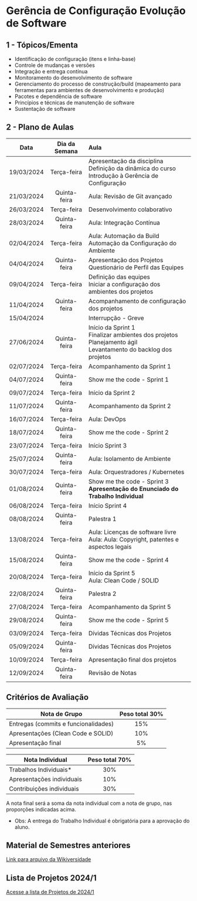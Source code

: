 # Gerência de Configuração Evolução de Software

## 1 - Tópicos/Ementa
- Identificação de configuração (itens e linha-base)
- Controle de mudanças e versões
- Integração e entrega contínua
- Monitoramento do desenvolvimento de software
- Gerenciamento do processo de construção/build (mapeamento para ferramentas para ambientes de desenvolvimento e produção)
- Pacotes e dependência de software
- Princípios e técnicas de manutenção de software
- Sustentação de software

## 2 - Plano de Aulas
| Data | Dia da Semana | Aula |
| :--------: | :--------: |:------|
| 19/03/2024 | Terça-feira  | Apresentação da disciplina <br> Definição da dinâmica do curso <br> Introdução à Gerência de Configuração |
| 21/03/2024 | Quinta-feira | Aula: Revisão de Git avançado |
| 26/03/2024 | Terça-feira  | Desenvolvimento colaborativo  |
| 28/03/2024 | Quinta-feira | Aula: Integração Contínua |
| 02/04/2024 | Terça-feira  | Aula: Automação da Build <br> Automação da Configuração do Ambiente |
| 04/04/2024 | Quinta-feira | Apresentação dos Projetos <br> Questionário de Perfil das Equipes |
| 09/04/2024 | Terça-feira  | Definição das equipes <br> Iniciar a configuração dos ambientes dos projetos |
| 11/04/2024 | Quinta-feira | Acompanhamento de configuração dos projetos |
| 15/04/2024 |  | Interrupção - Greve |
| 27/06/2024 | Quinta-feira  | Início da Sprint 1 <br> Finalizar ambientes dos projetos <br> Planejamento ágil <br> Levantamento do backlog dos projetos |
| 02/07/2024 | Terça-feira  | Acompanhamento da Sprint 1 |
| 04/07/2024 | Quinta-feira | Show me the code - Sprint 1 |
| 09/07/2024 | Terça-feira  | Início da Sprint 2 <br> |
| 11/07/2024 | Quinta-feira | Acompanhamento da Sprint 2 |
| 16/07/2024 | Terça-feira  | Aula: DevOps |
| 18/07/2024 | Quinta-feira | Show me the code - Sprint 2 |
| 23/07/2024 | Terça-feira  | Início Sprint 3 |
| 25/07/2024 | Quinta-feira | Aula: Isolamento de Ambiente |
| 30/07/2024 | Terça-feira  | Aula: Orquestradores / Kubernetes  |
| 01/08/2024 | Quinta-feira | Show me the code - Sprint 3 <br> **Apresentação do Enunciado do Trabalho Individual** |
| 06/08/2024 | Terça-feira  | Início Sprint 4 |
| 08/08/2024 | Quinta-feira | Palestra 1 |
| 13/08/2024 | Terça-feira  | Aula: Licenças de software livre <br> Aula: Aula: Copyright, patentes e aspectos legais |
| 15/08/2024 | Quinta-feira | Show me the code - Sprint 4 |
| 20/08/2024 | Terça-feira  | Início da Sprint 5 <br> Aula: Clean Code / SOLID |
| 22/08/2024 | Quinta-feira | Palestra 2 |
| 27/08/2024 | Terça-feira  | Acompanhamento da Sprint 5 |
| 29/08/2024 | Quinta-feira | Show me the code - Sprint 5 |
| 03/09/2024 | Terça-feira  | Dívidas Técnicas dos Projetos |
| 05/09/2024 | Quinta-feira | Dívidas Técnicas dos Projetos |
| 10/09/2024 | Terça-feira  | Apresentação final dos projetos |
| 12/09/2024 | Quinta-feira | Revisão de Notas |

<!-- | Data | Dia da Semana | Aula |
| :--------: | :--------: |:------|
| 29/08/2023 | Terça-feira  | Apresentação da disciplina <br> Definição da dinâmica do curso <br> Introdução à Gerência de Configuração |
| 31/08/2023 | Quinta-feira | Aula: Revisão de Git avançado |
| 05/09/2023 | Terça-feira  | Desenvolvimento colaborativo | 
| 07/09/2023 | Quinta-feira | Feriado |
| 12/09/2023 | Terça-feira  | Apresentação dos Projetos <br> Questionário de Perfil das Equipes |
| 14/09/2023 | Quinta-feira | Definição das equipes <br> Iniciar a configuração dos ambientes dos projetos |
| 19/09/2023 | Terça-feira  | Início da Sprint 1 <br> Finalizar ambientes dos projetos <br> Planejamento ágil <br> Levantamento do backlog dos projetos |
| 21/09/2023 | Quinta-feira | Aula: Integração Contínua
| 26/09/2023 | Terça-feira  | Semana Universitária |
| 28/09/2023 | Quinta-feira | Semana Universitária |
| 03/10/2023 | Terça-feira  | Acompanhamento da Sprint 1 |
| 05/10/2023 | Quinta-feira | Show me the code - Sprint 1 |
| 10/10/2023 | Terça-feira  | Início da Sprint 2 <br> Aula: Automação da Build <br> Automação da Configuração do Ambiente|
| 12/10/2023 | Quinta-feira | Feriado |
| 17/10/2023 | Terça-feira  | Aula: DevOps |
| 19/10/2023 | Quinta-feira | Show me the code - Sprint 2 |
| 24/10/2023 | Terça-feira  | Início Sprint 3 |
| 26/10/2023 | Quinta-feira | Aula: Isolamento de Ambiente |
| 31/10/2023 | Terça-feira  | Aula: Orquestradores / Kubernetes  |
| 02/11/2023 | Quinta-feira | Feriado |
| 07/11/2023 | Terça-feira  | Show me the code - Sprint 3 <br> Início da Sprint 4 |
| 09/11/2023 | Quinta-feira | Aula: Licenças de software livre |
| 14/11/2023 | Terça-feira  | Aula: Aula: Copyright, patentes e aspectos legais |
| 16/11/2023 | Quinta-feira | Show me the code - Sprint 4 |
| 21/11/2023 | Terça-feira  | Início da Sprint 5 <br> Aula: Clean Code / SOLID |
| 23/11/2023 | Quinta-feira | Acompanhamento da Sprint 5 |
| 28/11/2023 | Terça-feira  | Acompanhamento da Sprint 5 |
| 30/11/2023 | Quinta-feira | Show me the code - Sprint 5 <br> **Apresentação do Enunciado do Trabalho Individual** |
| 05/12/2023 | Terça-feira  | Palestra 1 |
| 07/12/2023 | Quinta-feira | Palestra 2  |
| 12/12/2023 | Terça-feira  | Acompanhamento do Trabalho Individual |
| 14/12/2023 | Quinta-feira | Acompanhamento do Trabalho Individual |
| 19/12/2023 | Terça-feira  | Apresentação final dos projetos | -->



<!--| Data | Dia da Semana | Aula |
| :--------: | :--------: |:------|
| 28/03/2023 | Terça-feira  | Apresentação da disciplina <br> Definição da dinâmica do curso <br> Introdução à Gerência de Configuração |
| 30/03/2023 | Quinta-feira | Aula: Revisão de Git avançado |
| 04/04/2023 | Terça-feira  | Desenvolvimento colaborativo | 
| 06/04/2023 | Quinta-feira | Apresentação dos Projetos <br> Questionário de Perfil das Equipes |
| 11/04/2023 | Terça-feira  | Definição das equipes <br> Iniciar a configuração dos ambientes dos projetos |
| 13/04/2023 | Quinta-feira | Finalizar ambientes dos projetos <br> Planejamento ágil <br> Levantamento do backlog dos projetos |
| 18/04/2023 | Terça-feira  | Início da Sprint 1 |
| 20/04/2023 | Quinta-feira | Aula: Controle de versão e desenvolvimento colaborativo |  
| 25/04/2023 | Terça-feira  | Aula: Integração Contínua |
| 27/04/2023 | Quinta-feira | Show me the code - Sprint 1 |
| 02/05/2023 | Terça-feira  | Início da Sprint 2 <br> Aula: Automação da Build <br> Automação da Configuração do Ambiente|
| 04/05/2023 | Quinta-feira | Acompanhamento da Sprint 2 |
| 07/05/2023 | Terça-feira  | Aula: DevOps |
| 09/05/2023 | Quinta-feira | Show me the code - Sprint 2 |
| 11/05/2023 | Terça-feira  | Início Sprint 3 |
| 16/05/2023 | Quinta-feira | Aula: Isolamento de Ambiente |
| 18/05/2023 | Terça-feira  | Aula: Orquestradores / Kubernetes  |
| 23/05/2023 | Quinta-feira | Show me the code - Sprint 3 <br> **Apresentação do Enunciado do Trabalho Individual** |
| 25/05/2023 | Terça-feira  | Aula: Licenças de software livre |
| 30/05/2023 | Quinta-feira | Aula: Aula: Copyright, patentes e aspectos legais |
| 01/06/2023 | Terça-feira  | Acompanhamento Trabalho Individual |
| 06/06/2023 | Quinta-feira | **Entrega do Trabalho Individual (07/06/2023)** |
| 08/06/2023 | Terça-feira  | Início da Sprint 4 <br> Aula: Clean Code |
| 13/06/2023 | Quinta-feira | Aula: SOLID |
| 15/06/2023 | Terça-feira  | Acompanhamento da Sprint 4 |
| 18/06/2023 | Quinta-feira | Show me the code - Sprint 4 |
| 20/06/2023 | Terça-feira  | Início da Sprint 5 <br> |
| 22/06/2023 | Quinta-feira | Palestra 1 |
| 27/06/2023 | Terça-feira  | Palestra 2 |
| 29/06/2023 | Quinta-feira | Show me the code - Sprint 5 |
| 04/07/2023 | Terça-feira  | Início da Sprint 6 <br> |
| 06/07/2023 | Quinta-feira | Acompanhamento da Sprint 6 |
| 11/07/2023 | Terça-feira  | Acompanhamento da Sprint 6 |
| 13/07/2023 | Quinta-feira | Show me the code - Sprint 6 |
| 18/07/2023 | Terça-feira  | Solução de Dívidas Técnicas |
| 20/07/2023 | Quinta-feira | Apresentação final dos projetos |  -->


<!-- 2022-2 -->
<!-- | Data | Dia da Semana | Aula |
| :--------: | :--------: |:------|
| 25/10/2022 | Terça-feira  | Apresentação da disciplina <br> Definição da dinâmica do curso <br> Introdução à Gerência de Configuração |
| 27/10/2022 | Quinta-feira | Aula: Revisão de Git avançado |
| 1/11/2022 | Terça-feira  | Desenvolvimento colaborativo | 
| 3/11/2022 | Quinta-feira | Apresentação dos Projetos <br> Questionário de Perfil das Equipes |
| 8/11/2022 | Terça-feira  | Definição das equipes <br> Iniciar a configuração dos ambientes dos projetos |
| 10/11/2022 | Quinta-feira | Finalizar ambientes dos projetos <br> Planejamento ágil <br> Levantamento do backlog dos projetos |
| 15/11/2022 | Terça-feira  | Início da Sprint 1 |
| 17/11/2022 | Quinta-feira | Aula: Controle de versão e desenvolvimento colaborativo |  
| 22/11/2022 | Terça-feira  | Aula: Integração Contínua |
| 24/11/2022 | Quinta-feira | Show me the code - Sprint 1 |
| 29/11/2022 | Terça-feira  | Início da Sprint 2 <br> Aula: Automação da Build <br> Automação da Configuração do Ambiente|
| 1/12/2022 | Quinta-feira | Acompanhamento da Sprint 2 |
| 6/12/2022 | Terça-feira  | Aula: DevOps |
| 8/12/2022 | Quinta-feira | Show me the code - Sprint 2 |
| 13/12/2022 | Terça-feira  | Início Sprint 3 |
| 15/12/2022 | Quinta-feira | Aula: Isolamento de Ambiente |
| 20/12/2022 | Terça-feira  | Aula: Orquestradores / Kubernetes  |
| 22/12/2022 | Quinta-feira | Show me the code - Sprint 3 <br> **Apresentação do Enunciado do Trabalho Individual** |
| 27/12/2022 | Terça-feira  | Aula: Licenças de software livre |
| 29/12/2022 | Quinta-feira | Aula: Aula: Copyright, patentes e aspectos legais |
| 3/1/2023 | Terça-feira  | Acompanhamento Trabalho Individual |
| 5/1/2023 | Quinta-feira | **Entrega do Trabalho Individual (21/08/2022)** |
| 10/1/2023 | Terça-feira  | Início da Sprint 4 <br> Aula: Clean Code |
| 12/1/2023 | Quinta-feira | Aula: SOLID |
| 17/1/2023 | Terça-feira  | Acompanhamento da Sprint 4 |
| 19/1/2023 | Quinta-feira | Show me the code - Sprint 4 |
| 24/1/2023 | Terça-feira  | Início da Sprint 5 <br> |
| 26/1/2023 | Quinta-feira | Palestra 1 |
| 31/1/2023 | Terça-feira  | Palestra 2 |
| 2/2/2023 | Quinta-feira | Show me the code - Sprint 5 |
| 7/2/2023 | Terça-feira  | Solução de Dívidas Técnicas |
| 9/2/2023 | Quinta-feira | Apresentação final dos projetos | -->


<!-- 2022-1 -->
<!-- | Data | Dia da Semana | Aula |
| :--------: | :--------: |:------|
| 07/06/2022 | Terça-feira  | Apresentação da disciplina <br> Definição da dinâmica do curso <br> Introdução à Gerência de Configuração |
| 09/06/2022 | Quinta-feira | Aula: Revisão de Git avançado |
| 14/06/2022 | Terça-feira  | Apresentação dos Projetos <br> Questionário de Perfil das Equipes | 
| 16/06/2022 | Quinta-feira | Feriado |  
| 21/06/2022 | Terça-feira  | Definição das equipes <br> Iniciar a configuração dos ambientes dos projetos |
| 23/06/2022 | Quinta-feira | Finalizar ambientes dos projetos <br> Planejamento ágil <br> Levantamento do backlog dos projetos |
| 28/06/2022 | Terça-feira  | Início da Sprint 1 |
| 30/06/2022 | Quinta-feira | Aula: Controle de versão e desenvolvimento colaborativo |  
| 05/07/2022 | Terça-feira  | Aula: Integração Contínua |
| 07/07/2022 | Quinta-feira | Show me the code - Sprint 1 |
| 12/07/2022 | Terça-feira  | Início da Sprint 2 <br> Aula: Automação da Build <br> Automação da Configuração do Ambiente|
| 14/07/2022 | Quinta-feira | Acompanhamento da Sprint 2 |
| 19/07/2022 | Terça-feira  | Aula: DevOps |
| 21/07/2022 | Quinta-feira | Show me the code - Sprint 2 |
| 26/07/2022 | Terça-feira  | Início Sprint 3 |
| 28/07/2022 | Quinta-feira | Aula: Isolamento de Ambiente |
| 02/08/2022 | Terça-feira  | Aula: Orquestradores / Kubernetes  |
| 04/08/2022 | Quinta-feira | Show me the code - Sprint 3 <br> **Apresentação do Enunciado do Trabalho Individual** |
| 09/08/2022 | Terça-feira  | Aula: Licenças de software livre |
| 11/08/2022 | Quinta-feira | Aula: Aula: Copyright, patentes e aspectos legais |
| 16/08/2022 | Terça-feira  | Acompanhamento Trabalho Individual |
| 18/08/2022 | Quinta-feira | **Entrega do Trabalho Individual (21/08/2022)** |
| 23/08/2022 | Terça-feira  | Início da Sprint 4 <br> Aula: Clean Code |
| 25/08/2022 | Quinta-feira | Aula: SOLID |
| 30/08/2022 | Terça-feira  | Acompanhamento da Sprint 4 |
| 01/09/2022 | Quinta-feira | Show me the code - Sprint 4 |
| 06/09/2022 | Terça-feira  | Início da Sprint 5 <br> |
| 08/09/2022 | Quinta-feira | Palestra 1 |
| 13/09/2022 | Terça-feira  | Palestra 2 |
| 15/09/2022 | Quinta-feira | Show me the code - Sprint 5 |
| 20/09/2022 | Terça-feira  | Solução de Dívidas Técnicas |
| 22/09/2022 | Quinta-feira | Apresentação final dos projetos | -->

<!-- 2021-2 -->
<!-- | Data | Dia da Semana | Aula |
| :--------: | :--------: |:------|
| 18/01/2022 | Terça-feira  | Apresentação da disciplina <br> Definição da dinâmica do curso <br> Aula: Revisão de Git avançado|
| 20/01/2022 | Quinta-feira | Introdução à Gerência de Configuração <br> Apresentação dos Projetos <br> Questionário de Perfil das Equipes |
| 25/01/2022 | Terça-feira  | Definição das equipes <br> Iniciar a configuração dos ambientes dos projetos |
| 27/01/2022 | Quinta-feira | Finalizar ambientes dos projetos <br> Planejamento ágil <br> Levantamento do backlog dos projetos |
| 01/02/2022 | Terça-feira  | Início Sprint 1 |
| 03/02/2022 | Quinta-feira | Aula: Controle de versão e desenvolvimento colaborativo |
| 08/02/2022 | Terça-feira  | Aula: Integração Contínua |
| 10/02/2022 | Quinta-feira | Show me the code - Sprint 1 |
| 15/02/2022 | Terça-feira  | Início Sprint 2 <br> Aula: Automação da Build <br> Automação da Configuração do Ambiente|
| 17/02/2022 | Quinta-feira | Acompanhamento da Sprint 2 |
| 22/02/2022 | Terça-feira  | Aula: DevOps |
| 24/02/2022 | Quinta-feira | Show me the code - Sprint 2 |
| 01/03/2022 | Terça-feira  | Início Sprint 3 <br> *Feriado* |
| 03/03/2022 | Quinta-feira | Aula: Isolamento de Ambiente |
| 08/03/2022 | Terça-feira  | Aula: Orquestradores / Kubernetes  |
| 10/03/2022 | Quinta-feira | Show me the code - Sprint 3 <br> **Apresentação do Enunciado do Trabalho Individual** |
| 15/03/2022 | Terça-feira  | Aula: Licenças de software livre |
| 17/03/2022 | Quinta-feira | Aula: Aula: Copyright, patentes e aspectos legais |
| 22/03/2022 | Terça-feira  | Acompanhamento Trabalho Individual |
| 24/03/2022 | Quinta-feira | **Entrega do Trabalho Individual (27/03/2022)** |
| 29/03/2022 | Terça-feira  | Início Sprint 4 <br> Aula: Clean Code |
| 31/03/2022 | Quinta-feira | Aula: SOLID |
| 05/04/2022 | Terça-feira  | Acompanhamento da Sprint 4 |
| 07/04/2022 | Quinta-feira | Show me the code - Sprint 4 |
| 12/04/2022 | Terça-feira  | Início Sprint 5 <br> |
| 14/04/2022 | Quinta-feira | Palestra 1 |
| 19/04/2022 | Terça-feira  | Palestra 2 |
| 21/04/2022 | Quinta-feira | *Feriado*
| 26/04/2022 | Terça-feira  | Show me the code - Sprint 5 |
| 28/04/2022 | Quinta-feira | Sprint de Dívidas Técnicas |
| 03/05/2022 | Terça-feira  | Sprint de Dívidas Técnicas |
| 05/05/2022 | Quinta-feira | Apresentação final dos projetos | -->

<!-- **2021** -->

<!-- | 20/07/2021 | Apresentação da disciplina <br> Definição da dinâmica do curso  |
| 22/07/2021 | Introdução à Gerência de Configuração <br> Apresentação dos Projetos <br> Questionário de Perfil das Equipes |
| 27/07/2021 | Definição das equipes <br> Iniciar a configuração dos ambientes dos rojetos |
| 29/07/2021 | Finalizar ambientes dos projetos <br> Planejamento ágil <br> Levantamento do backlog dos projetos |
| 03/08/2021 | Início Sprint 1 |
| 05/08/2021 | Aula: Controle de versão e desenvolvimento colaborativo |
| 10/08/2021 | Aula: Integração Contínua |
| 12/08/2021 | Show me the code - Sprint 1 |
| 17/08/2021 | Início Sprint 2 <br> Aula: Automação da Build <br> Automação da Configuração do Ambiente|
| 19/08/2021 | Acompanhamento da Sprint 2 |
| 24/08/2021 | Aula: DevOps |
| 26/08/2021 | Show me the code - Sprint 2 |
| 31/08/2021 | Início Sprint 3 <br> Aula: Isolamento de Ambiente |
| 02/09/2021 | Aula: Orquestradores / Kubernetes  |
| 07/09/2021 | *Feriado* |
| 09/09/2021 | Show me the code - Sprint 3 |
| 14/09/2021 | Início Sprint 4 <br> Aula: Clean Code |
| 16/09/2021 | Aula: SOLID |
| 21/09/2021 | Acompanhamento da Sprint 4 |
| 23/09/2021 | Show me the code - Sprint 4 |
| 28/09/2021 | Início Sprint 5 <br> Aula: Licenças de software livre |
| 30/09/2021 | Aula: Aula: Copyright, patentes e aspectos legais |
| 05/10/2021 | Acompanhamento da Sprint 5 |
| 07/10/2021 | Show me the code - Sprint 5 |
| 12/10/2021 | Início Sprint 6 <br> *Feriado* |
| 14/10/2021 | Palestra 1 |
| 19/10/2021 | Palestra 2 |
| 21/10/2021 | Show me the code - Sprint 6 |
| 26/10/2021 | Sprint de Dívidas Técnicas |
| 28/10/2021 | Sprint de Dívidas Técnicas |
| 02/11/2021 | *Feriado* |
| 04/11/2021 | Apresentação final dos projetos | -->

## Critérios de Avaliação

|  Nota de Grupo  | Peso total 30%|
|  ---  | :---: |
|  Entregas (commits e funcionalidades) | 15% |
|  Apresentações (Clean Code e SOLID)   | 10% |
|  Apresentação final | 5% |  


|  Nota Individual    | Peso total 70% |
|  ---  | :---: |
|  Trabalhos Individuais*  | 30% |
|  Apresentações individuais | 10% |
|  Contribuições individuais | 30% |

A nota final será a soma da nota individual com a nota de grupo, nas proporções indicadas acima.
* Obs: A entrega do Trabalho Individual é obrigatória para a aprovação do aluno.

## Material de Semestres anteriores

[Link para arquivo da Wikiversidade](https://pt.wikiversity.org/wiki/Gerência_de_Configuração_e_Evolução_de_Software#Critérios_de_Avaliação)

## Lista de Projetos 2024/1

[Acesse a lista de Projetos de 2024/1](https://github.com/FGA-GCES/A-disciplina/blob/master/Projetos_2024_1.md)

<!-- [Acesse a lista de Projetos de 2021/2](https://github.com/FGA-GCES/A-disciplina/blob/master/Projetos_2021_2.md)-->

<!-- [Acesse a lista de Projetos de 2022/2](https://github.com/FGA-GCES/A-disciplina/blob/master/Projetos_2022_2_Turma_T01.md) -->
